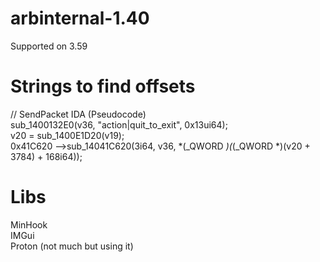 # arbinternal-1.40
Supported on 3.59<br />

# Strings to find offsets
 
 // SendPacket IDA (Pseudocode)<br />
 sub_1400132E0(v36, "action|quit_to_exit", 0x13ui64);<br />
 v20 = sub_1400E1D20(v19);<br />
 0x41C620 -->sub_14041C620(3i64, v36, *(_QWORD *)(*(_QWORD *)(v20 + 3784) + 168i64));


# Libs
MinHook<br />
IMGui<br />
Proton (not much but using it)
